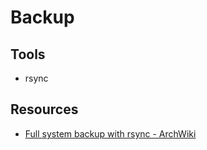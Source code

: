 # Backup


## Tools

- rsync


## Resources

- [Full system backup with rsync - ArchWiki](https://wiki.archlinux.org/index.php?title=Full_system_backup_with_rsync&redirect=no)
